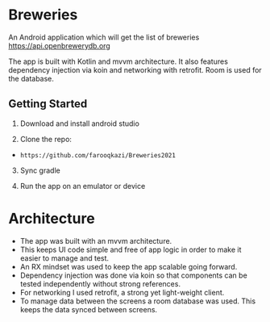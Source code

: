 # Breweries
An Android application which will get the list of breweries https://api.openbrewerydb.org

The app is built with Kotlin and mvvm architecture. It also features dependency injection via koin and networking with retrofit. Room is used for the database.

## Getting Started
1. Download and install android studio

2. Clone the repo:
- `https://github.com/farooqkazi/Breweries2021`

3. Sync gradle

4. Run the app on an emulator or device

# Architecture
- The app was built with an mvvm architecture. 
- This keeps UI code simple and free of app logic in order to make it easier to manage and test. 
- An RX mindset was used to keep the app scalable going forward. 
- Dependency injection was done via koin so that components can be tested independently without strong references.
- For networking I used retrofit, a strong yet light-weight client.
- To manage data between the screens a room database was used. This keeps the data synced between screens.
